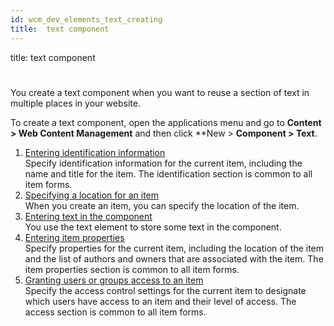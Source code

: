 ```yaml
---
id: wcm_dev_elements_text_creating
title:  text component
---
```


title:  text component
# 


You create a text component when you want to reuse a section of text in multiple places in your website.

To create a text component, open the applications menu and go to **Content > Web Content Management** and then click **New > **Component > Text**.

1.  [Entering identification information](../../../content_management_artifacts/common/items_id.md)  
Specify identification information for the current item, including the name and title for the item. The identification section is common to all item forms.
2.  [Specifying a location for an item](../../../content_management_artifacts/common/items_location.md)  
When you create an item, you can specify the location of the item.
3.  [Entering text in the component](wcm_dev_elements_text_props.md)  
You use the text element to store some text in the component.
4.  [Entering item properties](../../../content_management_artifacts/common/items_props.md)  
Specify properties for the current item, including the location of the item and the list of authors and owners that are associated with the item. The item properties section is common to all item forms.
5.  [Granting users or groups access to an item](../../../content_management_artifacts/common/grant_access.md)  
Specify the access control settings for the current item to designate which users have access to an item and their level of access. The access section is common to all item forms.

